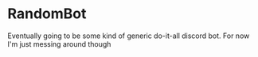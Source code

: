 # RandomBot

Eventually going to be some kind of generic do-it-all discord bot. For now I'm just messing around though
